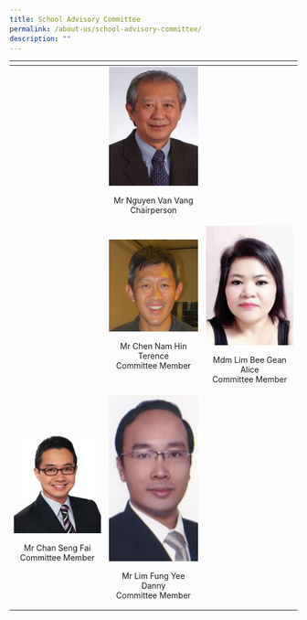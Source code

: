```yaml
---
title: School Advisory Committee
permalink: /about-us/school-advisory-committee/
description: ""
---
```

<table width="704">
<thead>
  <tr>
    <th></th>
    <th></th>
    <th></th>
  </tr>
</thead>
<tbody>
  <tr>
    <td> </td>
    <td width="187"><img src="/images/About%20us/School%20Advisory%20Committee/S1103956A-225x300.jpg"><p style="text-align: center;">Mr Nguyen Van Vang<br>Chairperson</p></td>
    <td></td>
  </tr>
  <tr>
    <td width="187">
    </td><td width="187"><img src="/images/About%20us/School%20Advisory%20Committee/Terence%20Pic%202.jpg"><p style="text-align: center;">Mr Chen Nam Hin Terence<br>Committee Member</p></td>
    <td width="187"><img src="/images/About%20us/School%20Advisory%20Committee/S1774572G-220x300.jpg"><p style="text-align: center;">Mdm Lim Bee Gean Alice<br>Committee Member</p></td>
  </tr>
  <tr>
    <td width="187"><img src="/images/About%20us/School%20Advisory%20Committee/S7780169C-260x300.jpg"><p style="text-align: center;">Mr Chan Seng Fai<br>Committee Member</p></td>
    <td width="187"><img src="/images/About%20us/School%20Advisory%20Committee/S7717412E-161x300.jpg"><p style="text-align: center;">Mr Lim Fung Yee Danny<br>Committee Member</p></td>
    <td width="187"><img src="/images
  </tr>
  <tr>
    
    <td width="></td>
  </tr>
</tbody>
</table>